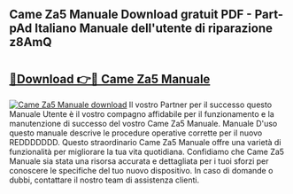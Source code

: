## Came Za5 Manuale Download gratuit PDF - Part-pAd Italiano Manuale dell'utente di riparazione z8AmQ

# <h2><a href="http://dfdky73.blite.top/?on=Came+Za5+Manuale">🔗Download 👉🔴 Came Za5 Manuale</a></h2>

[![Came Za5 Manuale download](https://i.imgur.com/lujVjoI.png)](http://dfdky73.blite.top/?on=Came+Za5+Manuale)
Il vostro Partner per il successo questo Manuale Utente è il vostro compagno affidabile per il funzionamento e la manutenzione di successo del vostro Came Za5 Manuale. Manuale D'uso questo manuale descrive le procedure operative corrette per il nuovo REDDDDDDD. Questo straordinario Came Za5 Manuale offre una varietà di funzionalità per migliorare la tua vita quotidiana. Confidiamo che Came Za5 Manuale sia stata una risorsa accurata e dettagliata per i tuoi sforzi per conoscere le specifiche del tuo nuovo dispositivo. In caso di domande o dubbi, contattare il nostro team di assistenza clienti.
